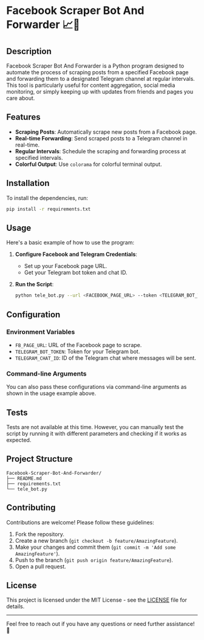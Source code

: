 # Facebook Scraper Bot And Forwarder 📈🤖

## Description
Facebook Scraper Bot And Forwarder is a Python program designed to automate the process of scraping posts from a specified Facebook page and forwarding them to a designated Telegram channel at regular intervals. This tool is particularly useful for content aggregation, social media monitoring, or simply keeping up with updates from friends and pages you care about.

## Features
- **Scraping Posts**: Automatically scrape new posts from a Facebook page.
- **Real-time Forwarding**: Send scraped posts to a Telegram channel in real-time.
- **Regular Intervals**: Schedule the scraping and forwarding process at specified intervals.
- **Colorful Output**: Use `colorama` for colorful terminal output.

## Installation
To install the dependencies, run:
```bash
pip install -r requirements.txt
```

## Usage
Here's a basic example of how to use the program:

1. **Configure Facebook and Telegram Credentials**:
   - Set up your Facebook page URL.
   - Get your Telegram bot token and chat ID.

2. **Run the Script**:
   ```bash
   python tele_bot.py --url <FACEBOOK_PAGE_URL> --token <TELEGRAM_BOT_TOKEN> --chat_id <TELEGRAM_CHAT_ID>
   ```

## Configuration
### Environment Variables
- `FB_PAGE_URL`: URL of the Facebook page to scrape.
- `TELEGRAM_BOT_TOKEN`: Token for your Telegram bot.
- `TELEGRAM_CHAT_ID`: ID of the Telegram chat where messages will be sent.

### Command-line Arguments
You can also pass these configurations via command-line arguments as shown in the usage example above.

## Tests
Tests are not available at this time. However, you can manually test the script by running it with different parameters and checking if it works as expected.

## Project Structure
```
Facebook-Scraper-Bot-And-Forwarder/
├── README.md
├── requirements.txt
└── tele_bot.py
```

## Contributing
Contributions are welcome! Please follow these guidelines:
1. Fork the repository.
2. Create a new branch (`git checkout -b feature/AmazingFeature`).
3. Make your changes and commit them (`git commit -m 'Add some AmazingFeature'`).
4. Push to the branch (`git push origin feature/AmazingFeature`).
5. Open a pull request.

## License
This project is licensed under the MIT License - see the [LICENSE](LICENSE) file for details.

---

Feel free to reach out if you have any questions or need further assistance! 🚀